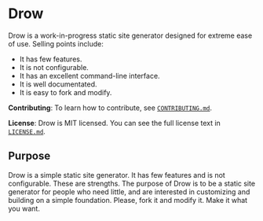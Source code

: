 # Drow

Drow is a work-in-progress static site generator designed for extreme ease of
use. Selling points include:

- It has few features.
- It is not configurable.
- It has an excellent command-line interface.
- It is well documentated.
- It is easy to fork and modify.

__Contributing__: To learn how to contribute, see [`CONTRIBUTING.md`](CONTRIBUTING.md).

__License__: Drow is MIT licensed. You can see the full license text in [`LICENSE.md`](LICENSE.md).

## Purpose

Drow is a simple static site generator. It has few features and is not configurable.
These are strengths. The purpose of Drow is to be a static site generator for people
who need little, and are interested in customizing and building on a simple foundation.
Please, fork it and modify it. Make it what you want.

